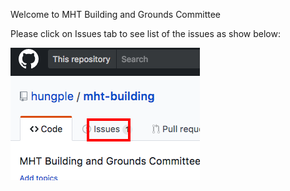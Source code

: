 Welcome to MHT Building and Grounds Committee

Please click on Issues tab to see list of the issues as show below:

<img src="img/issuesTab2.png"/>
